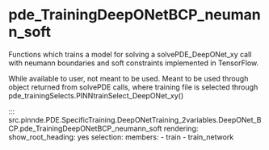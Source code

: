 # pde_TrainingDeepONetBCP_neumann_soft

Functions which trains a model for solving a solvePDE_DeepONet_xy call with neumann boundaries and soft constraints implemented in TensorFlow.

While available to user, not meant to be used. Meant to be used through
object returned from solvePDE calls, where training file is selected through pde_trainingSelects.PINNtrainSelect_DeepONet_xy()

::: src.pinnde.PDE.SpecificTraining.DeepONetTraining_2variables.DeepONet_BCP.pde_TrainingDeepONetBCP_neumann_soft
    rendering:
      show_root_heading: yes
    selection:
      members:
        - train
        - train_network
